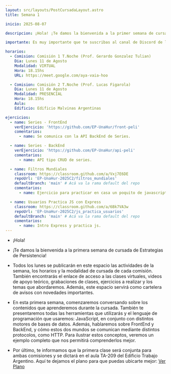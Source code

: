 ```yaml
---
layout: src/layouts/PostCursadaLayout.astro
title: Semana 1

inicio: 2025-08-07

descripcion: ¡Hola! ¡Te damos la bienvenida a la primer semana de cursada de Estrategias de Persistencia!

importante: Es muy importante que te suscribas al canal de Discord de la materia.

horarios:
  - Comision: Comisión 1 T.Noche (Prof. Gerardo Gonzalez Tulian)
    Dia: Lunes 11 de Agosto
    Modalidad: VIRTUAL
    Hora: 18.15hs
    URL: https://meet.google.com/aya-vaia-hoo

  - Comision: Comisión 2 T.Noche (Prof. Lucas Figarola)
    Dia: Lunes 11 de Agosto
    Modalidad: PRESENCIAL
    Hora: 18.15hs
    Aula:
    Edificio: Edificio Malvinas Argentinas

ejercicios:
  - name: Series - FrontEnd
    verEjercicio: 'https://github.com/EP-UnaHur/front-peli'
    comentarios:
      - name: Se comunica con la API BackEnd de Series.

  - name: Series - BackEnd
    verEjercicio: 'https://github.com/EP-UnaHur/api-peli'
    comentarios:
      - name: API tipo CRUD de series.

  - name: Filtros Mundiales
    classroom: https://classroom.github.com/a/Vxj7E6DE
    repoUrl: 'EP-UnaHur-2025C2/filtros_mundiales'
    defaultBranch: 'main' # Acá va la rama default del repo
    comentarios:
      - name: Ejercicio para practicar en casa un poquito de javascript

  - name: Usuarios Practica JS con Express
    classroom: https://classroom.github.com/a/6Bk7VA3w
    repoUrl: 'EP-UnaHur-2025C2/js_practica_usuarios'
    defaultBranch: 'main' # Acá va la rama default del repo
    comentarios:
      - name: Intro Express y practica js.
---
```


- ¡Hola!
- ¡Te damos la bienvenida a la primera semana de cursada de Estrategias de Persistencia!

- Todos los lunes se publicarán en este espacio las actividades de la semana, los horarios y la modalidad de cursada de cada comisión. También encontrarás el enlace de acceso a las clases virtuales, videos de apoyo teórico, grabaciones de clases, ejercicios a realizar y los temas que abordaremos. Además, este espacio servirá como cartelera de avisos con novedades importantes.

- En esta primera semana, comenzaremos conversando sobre los contenidos que aprenderemos durante la cursada. También te presentaremos todas las herramientas que utilizarás y el lenguaje de programación que usaremos: JavaScript, en conjunto con distintos motores de bases de datos. Además, hablaremos sobre FrontEnd y BackEnd, y cómo estos dos mundos se comunican mediante distintos protocolos, como HTTP. Para ilustrar estos conceptos, veremos un ejemplo completo que nos permitirá comprenderlos mejor.

- Por último, te informamos que la primera clase será conjunta para ambas comisiones y se dictará en el aula TA-209 del Edificio Trabajo Argentino. Aquí te dejamos el plano para que puedas ubicarte mejor: <a href="https://unahur.edu.ar/wp-content/uploads/2024/01/PLANO-2024-1.pdf" target="_blank">Ver Plano</a>
